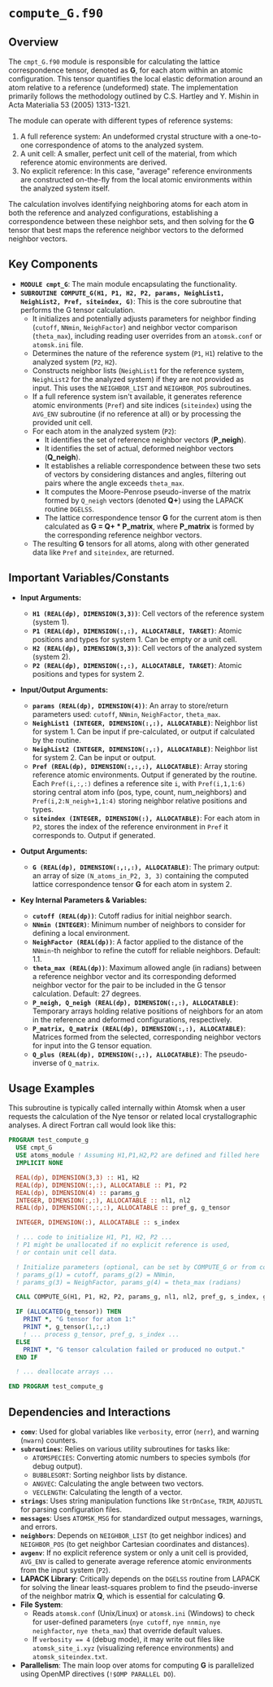 # `compute_G.f90`

## Overview

The `cmpt_G.f90` module is responsible for calculating the lattice correspondence tensor, denoted as **G**, for each atom within an atomic configuration. This tensor quantifies the local elastic deformation around an atom relative to a reference (undeformed) state. The implementation primarily follows the methodology outlined by C.S. Hartley and Y. Mishin in Acta Materialia 53 (2005) 1313-1321.

The module can operate with different types of reference systems:
1.  A full reference system: An undeformed crystal structure with a one-to-one correspondence of atoms to the analyzed system.
2.  A unit cell: A smaller, perfect unit cell of the material, from which reference atomic environments are derived.
3.  No explicit reference: In this case, "average" reference environments are constructed on-the-fly from the local atomic environments within the analyzed system itself.

The calculation involves identifying neighboring atoms for each atom in both the reference and analyzed configurations, establishing a correspondence between these neighbor sets, and then solving for the **G** tensor that best maps the reference neighbor vectors to the deformed neighbor vectors.

## Key Components

- **`MODULE cmpt_G`**: The main module encapsulating the functionality.
- **`SUBROUTINE COMPUTE_G(H1, P1, H2, P2, params, NeighList1, NeighList2, Pref, siteindex, G)`**: This is the core subroutine that performs the G tensor calculation.
    - It initializes and potentially adjusts parameters for neighbor finding (`cutoff`, `NNmin`, `NeighFactor`) and neighbor vector comparison (`theta_max`), including reading user overrides from an `atomsk.conf` or `atomsk.ini` file.
    - Determines the nature of the reference system (`P1`, `H1`) relative to the analyzed system (`P2`, `H2`).
    - Constructs neighbor lists (`NeighList1` for the reference system, `NeighList2` for the analyzed system) if they are not provided as input. This uses the `NEIGHBOR_LIST` and `NEIGHBOR_POS` subroutines.
    - If a full reference system isn't available, it generates reference atomic environments (`Pref`) and site indices (`siteindex`) using the `AVG_ENV` subroutine (if no reference at all) or by processing the provided unit cell.
    - For each atom in the analyzed system (`P2`):
        - It identifies the set of reference neighbor vectors (**P_neigh**).
        - It identifies the set of actual, deformed neighbor vectors (**Q_neigh**).
        - It establishes a reliable correspondence between these two sets of vectors by considering distances and angles, filtering out pairs where the angle exceeds `theta_max`.
        - It computes the Moore-Penrose pseudo-inverse of the matrix formed by `Q_neigh` vectors (denoted **Q+**) using the LAPACK routine `DGELSS`.
        - The lattice correspondence tensor **G** for the current atom is then calculated as **G = Q+ * P_matrix**, where **P_matrix** is formed by the corresponding reference neighbor vectors.
    - The resulting **G** tensors for all atoms, along with other generated data like `Pref` and `siteindex`, are returned.

## Important Variables/Constants

*   **Input Arguments:**
    - **`H1 (REAL(dp), DIMENSION(3,3))`**: Cell vectors of the reference system (system 1).
    - **`P1 (REAL(dp), DIMENSION(:,:), ALLOCATABLE, TARGET)`**: Atomic positions and types for system 1. Can be empty or a unit cell.
    - **`H2 (REAL(dp), DIMENSION(3,3))`**: Cell vectors of the analyzed system (system 2).
    - **`P2 (REAL(dp), DIMENSION(:,:), ALLOCATABLE, TARGET)`**: Atomic positions and types for system 2.

*   **Input/Output Arguments:**
    - **`params (REAL(dp), DIMENSION(4))`**: An array to store/return parameters used: `cutoff`, `NNmin`, `NeighFactor`, `theta_max`.
    - **`NeighList1 (INTEGER, DIMENSION(:,:), ALLOCATABLE)`**: Neighbor list for system 1. Can be input if pre-calculated, or output if calculated by the routine.
    - **`NeighList2 (INTEGER, DIMENSION(:,:), ALLOCATABLE)`**: Neighbor list for system 2. Can be input or output.
    - **`Pref (REAL(dp), DIMENSION(:,:,:), ALLOCATABLE)`**: Array storing reference atomic environments. Output if generated by the routine. Each `Pref(i,:,:)` defines a reference site `i`, with `Pref(i,1,1:6)` storing central atom info (pos, type, count, num_neighbors) and `Pref(i,2:N_neigh+1,1:4)` storing neighbor relative positions and types.
    - **`siteindex (INTEGER, DIMENSION(:), ALLOCATABLE)`**: For each atom in `P2`, stores the index of the reference environment in `Pref` it corresponds to. Output if generated.

*   **Output Arguments:**
    - **`G (REAL(dp), DIMENSION(:,:,:), ALLOCATABLE)`**: The primary output: an array of size `(N_atoms_in_P2, 3, 3)` containing the computed lattice correspondence tensor **G** for each atom in system 2.

*   **Key Internal Parameters & Variables:**
    - **`cutoff (REAL(dp))`**: Cutoff radius for initial neighbor search.
    - **`NNmin (INTEGER)`**: Minimum number of neighbors to consider for defining a local environment.
    - **`NeighFactor (REAL(dp))`**: A factor applied to the distance of the `NNmin`-th neighbor to refine the cutoff for reliable neighbors. Default: 1.1.
    - **`theta_max (REAL(dp))`**: Maximum allowed angle (in radians) between a reference neighbor vector and its corresponding deformed neighbor vector for the pair to be included in the G tensor calculation. Default: 27 degrees.
    - **`P_neigh, Q_neigh (REAL(dp), DIMENSION(:,:), ALLOCATABLE)`**: Temporary arrays holding relative positions of neighbors for an atom in the reference and deformed configurations, respectively.
    - **`P_matrix, Q_matrix (REAL(dp), DIMENSION(:,:), ALLOCATABLE)`**: Matrices formed from the selected, corresponding neighbor vectors for input into the G tensor equation.
    - **`Q_plus (REAL(dp), DIMENSION(:,:), ALLOCATABLE)`**: The pseudo-inverse of `Q_matrix`.

## Usage Examples

This subroutine is typically called internally within Atomsk when a user requests the calculation of the Nye tensor or related local crystallographic analyses. A direct Fortran call would look like this:

```fortran
PROGRAM test_compute_g
  USE cmpt_G
  USE atoms_module ! Assuming H1,P1,H2,P2 are defined and filled here
  IMPLICIT NONE

  REAL(dp), DIMENSION(3,3) :: H1, H2
  REAL(dp), DIMENSION(:,:), ALLOCATABLE :: P1, P2
  REAL(dp), DIMENSION(4) :: params_g
  INTEGER, DIMENSION(:,:), ALLOCATABLE :: nl1, nl2
  REAL(dp), DIMENSION(:,:,:), ALLOCATABLE :: pref_g, g_tensor

  INTEGER, DIMENSION(:), ALLOCATABLE :: s_index

  ! ... code to initialize H1, P1, H2, P2 ...
  ! P1 might be unallocated if no explicit reference is used,
  ! or contain unit cell data.

  ! Initialize parameters (optional, can be set by COMPUTE_G or from config file)
  ! params_g(1) = cutoff, params_g(2) = NNmin,
  ! params_g(3) = NeighFactor, params_g(4) = theta_max (radians)

  CALL COMPUTE_G(H1, P1, H2, P2, params_g, nl1, nl2, pref_g, s_index, g_tensor)

  IF (ALLOCATED(g_tensor)) THEN
    PRINT *, "G tensor for atom 1:"
    PRINT *, g_tensor(1,:,:)
    ! ... process g_tensor, pref_g, s_index ...
  ELSE
    PRINT *, "G tensor calculation failed or produced no output."
  END IF

  ! ... deallocate arrays ...

END PROGRAM test_compute_g
```

## Dependencies and Interactions

- **`comv`**: Used for global variables like `verbosity`, error (`nerr`), and warning (`nwarn`) counters.
- **`subroutines`**: Relies on various utility subroutines for tasks like:
    - `ATOMSPECIES`: Converting atomic numbers to species symbols (for debug output).
    - `BUBBLESORT`: Sorting neighbor lists by distance.
    - `ANGVEC`: Calculating the angle between two vectors.
    - `VECLENGTH`: Calculating the length of a vector.
- **`strings`**: Uses string manipulation functions like `StrDnCase`, `TRIM`, `ADJUSTL` for parsing configuration files.
- **`messages`**: Uses `ATOMSK_MSG` for standardized output messages, warnings, and errors.
- **`neighbors`**: Depends on `NEIGHBOR_LIST` (to get neighbor indices) and `NEIGHBOR_POS` (to get neighbor Cartesian coordinates and distances).
- **`avgenv`**: If no explicit reference system or only a unit cell is provided, `AVG_ENV` is called to generate average reference atomic environments from the input system (`P2`).
- **LAPACK Library**: Critically depends on the `DGELSS` routine from LAPACK for solving the linear least-squares problem to find the pseudo-inverse of the neighbor matrix **Q**, which is essential for calculating **G**.
- **File System**:
    - Reads `atomsk.conf` (Unix/Linux) or `atomsk.ini` (Windows) to check for user-defined parameters (`nye cutoff`, `nye nnmin`, `nye neighfactor`, `nye theta_max`) that override default values.
    - If `verbosity == 4` (debug mode), it may write out files like `atomsk_site_i.xyz` (visualizing reference environments) and `atomsk_siteindex.txt`.
- **Parallelism**: The main loop over atoms for computing **G** is parallelized using OpenMP directives (`!$OMP PARALLEL DO`).
